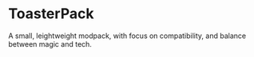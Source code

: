 # ToasterPack
A small, leightweight modpack, with focus on compatibility, and balance between magic and tech.
